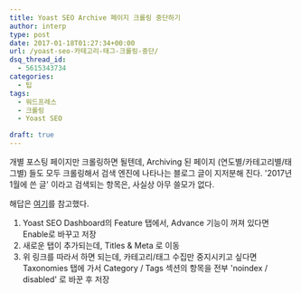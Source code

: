 ```yaml
---
title: Yoast SEO Archive 페이지 크롤링 중단하기
author: interp
type: post
date: 2017-01-18T01:27:34+00:00
url: /yoast-seo-카테고리-태그-크롤링-중단/
dsq_thread_id:
  - 5615343734
categories:
  - 팁
tags:
  - 워드프레스
  - 크롤링
  - Yoast SEO

draft: true
---
```

개별 포스팅 페이지만 크롤링하면 될텐데, Archiving 된 페이지 (연도별/카테고리별/태그별) 들도 모두 크롤링해서 검색 엔진에 나타나는 블로그 글이 지저분해 진다. '2017년 1월에 쓴 글' 이라고 검색되는 항목은, 사실상 아무 쓸모가 없다.

해답은 [여기][1]를 참고했다.

  1. Yoast SEO Dashboard의 Feature 탭에서, Advance 기능이 꺼져 있다면 Enable로 바꾸고 저장
  2. 새로운 탭이 추가되는데, Titles & Meta 로 이동
  3. 위 링크를 따라서 하면 되는데, 카테고리/태그 수집만 중지시키고 싶다면 Taxonomies 탭에 가서 Category / Tags 섹션의 항목을 전부 'noindex / disabled' 로 바꾼 후 저장

 [1]: https://www.shoutmeloud.com/how-to-set-up-yoast-wordpress-seo-plugin-configuration.html
